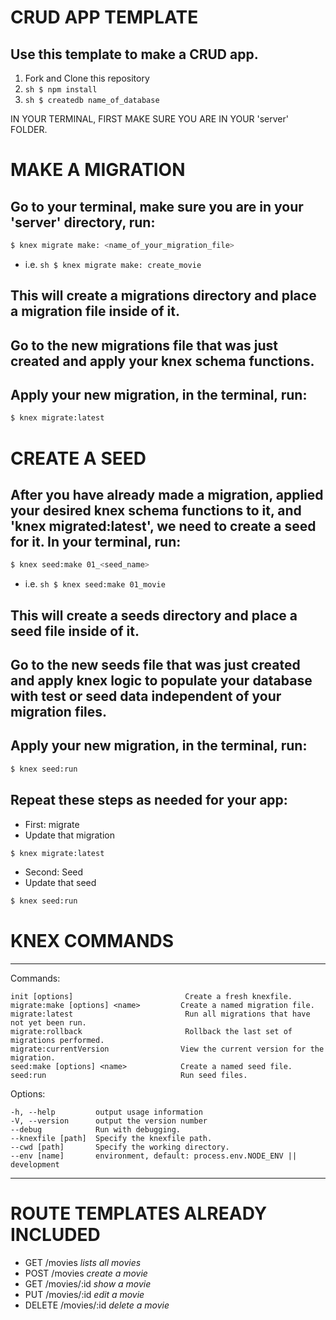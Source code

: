 # CRUD APP TEMPLATE

## Use this template to make a CRUD app.

1. Fork and Clone this repository
1. ```sh $ npm install```
1. ```sh $ createdb name_of_database```

IN YOUR TERMINAL, FIRST MAKE SURE YOU ARE IN YOUR 'server' FOLDER.

# MAKE A MIGRATION


## Go to your terminal, make sure you are in your 'server' directory, run:

```sh
$ knex migrate make: <name_of_your_migration_file>
```
- i.e. ```sh $ knex migrate make: create_movie```

## This will create a migrations directory and place a migration file inside of it.
## Go to the new migrations file that was just created and apply your knex schema functions.
## Apply your new migration, in the terminal, run:

```sh
$ knex migrate:latest
```

# CREATE A SEED

## After you have already made a migration, applied your desired knex schema functions to it, and 'knex migrated:latest', we need to create a seed for it. In your terminal, run:

```sh
$ knex seed:make 01_<seed_name>
```
- i.e. ```sh $ knex seed:make 01_movie ```

## This will create a seeds directory and place a seed file inside of it.
## Go to the new seeds file that was just created and apply knex logic to populate your database   with test or seed data independent of your migration files.
## Apply your new migration, in the terminal, run:

```sh
$ knex seed:run
```

## Repeat these steps as needed for your app:
- First: migrate
- Update that migration
```sh
$ knex migrate:latest
```
- Second: Seed
- Update that seed
```sh
$ knex seed:run
```

# KNEX COMMANDS
---------------------------------------------------------------------------------
Commands:

    init [options]                         Create a fresh knexfile.
    migrate:make [options] <name>         Create a named migration file.
    migrate:latest                         Run all migrations that have not yet been run.
    migrate:rollback                       Rollback the last set of migrations performed.
    migrate:currentVersion                View the current version for the migration.
    seed:make [options] <name>            Create a named seed file.
    seed:run                              Run seed files.

  Options:

    -h, --help         output usage information
    -V, --version      output the version number
    --debug            Run with debugging.
    --knexfile [path]  Specify the knexfile path.
    --cwd [path]       Specify the working directory.
    --env [name]       environment, default: process.env.NODE_ENV || development
---------------------------------------------------------------------------------

# ROUTE TEMPLATES ALREADY INCLUDED

- GET /movies   _lists all movies_
- POST /movies  _create a movie_
- GET /movies/:id  _show a movie_
- PUT /movies/:id _edit a movie_
- DELETE /movies/:id _delete a movie_
